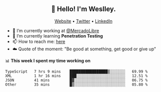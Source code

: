 <h2 align="center">👋 Hello! I'm Weslley.</h2>
<p align="center">
  <a href="http://weslleyneri.com.br">Website</a> •
  <a href="https://twitter.com/Weslley_Neri">Twitter</a> •
  <a href="https://www.linkedin.com/in/weslley-neri-3658908b">LinkedIn</a>
</p>


- 🔭 I’m currently working at [@MercadoLibre](https://github.com/mercadolibre)
- 🌱 I’m currently learning **Penetration Testing**
- 📫 How to reach me: [here](mailto:weslley39@gmail.com)
- ☁️ Quote of the moment: "Be good at something, get good or give up"

📊 **This week I spent my time working on**
<!--START_SECTION:waka-->

```text
TypeScript   7 hrs 9 mins    █████████████████▒░░░░░░░   69.99 %
XML          1 hr 16 mins    ███░░░░░░░░░░░░░░░░░░░░░░   12.51 %
JSON         41 mins         █▓░░░░░░░░░░░░░░░░░░░░░░░   06.75 %
Other        35 mins         █▒░░░░░░░░░░░░░░░░░░░░░░░   05.80 %
```

<!--END_SECTION:waka-->

<!-- Inspired by https://github.com/gruselhaus/gruselhaus -->